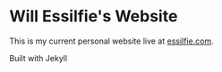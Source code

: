 # Will Essilfie's Website

This is my current personal website live at [essilfie.com](https://www.essilfie.com/).

Built with Jekyll
